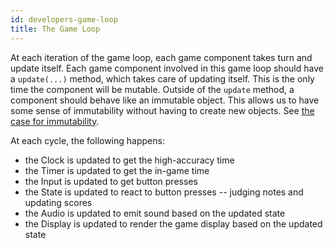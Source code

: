 ```yaml
---
id: developers-game-loop
title: The Game Loop
---
```


At each iteration of the game loop, each game component takes turn and
update itself.  Each game component involved in this game loop should
have a `update(...)` method, which takes care of updating itself.
This is the only time the component will be mutable.
Outside of the `update` method, a component should behave like an
immutable object.  This allows us to have some sense of immutability
without having to create new objects. See [the case for immutability](https://github.com/facebook/immutable-js/blob/d8d189ae7ea8965fee2ecc7320ebdc55e83eb6a1/README.md#the-case-for-immutability).

At each cycle, the following happens:

- the Clock is updated to get the high-accuracy time
- the Timer is updated to get the in-game time
- the Input is updated to get button presses
- the State is updated to react to button presses -- judging notes and
  updating scores
- the Audio is updated to emit sound based on the updated state
- the Display is updated to render the game display based on the updated
  state
